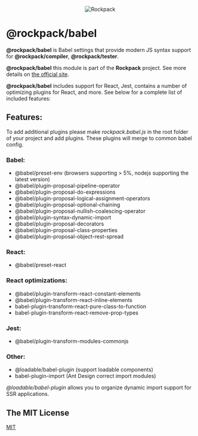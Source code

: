 <p align="center">
  <img alt="Rockpack" src="https://www.natrube.net/rockpack/readme_assets/rockpack_logo_without_text.png">
</p>

# @rockpack/babel

**@rockpack/babel** is Babel settings that provide modern JS syntax support for **@rockpack/compiler**, **@rockpack/tester**.

**@rockpack/babel** this module is part of the **Rockpack** project. See more details on [the official site](https://www.rockpack.io/).

**@rockpack/babel** includes support for React, Jest, contains a number of optimizing plugins for React, and more. See below for a complete list of included features:

## Features:
To add additional plugins please make *rockpack.babel.js* in the root folder of your project and add plugins. These plugins will merge to common babel config.

### Babel:
- @babel/preset-env (browsers supporting > 5%, nodejs supporting the latest version)
- @babel/plugin-proposal-pipeline-operator
- @babel/plugin-proposal-do-expressions
- @babel/plugin-proposal-logical-assignment-operators
- @babel/plugin-proposal-optional-chaining
- @babel/plugin-proposal-nullish-coalescing-operator
- @babel/plugin-syntax-dynamic-import
- @babel/plugin-proposal-decorators
- @babel/plugin-proposal-class-properties
- @babel/plugin-proposal-object-rest-spread

### React:
- @babel/preset-react

### React optimizations:
- @babel/plugin-transform-react-constant-elements
- @babel/plugin-transform-react-inline-elements
- babel-plugin-transform-react-pure-class-to-function
- babel-plugin-transform-react-remove-prop-types

### Jest:
- @babel/plugin-transform-modules-commonjs

### Other:
- @loadable/babel-plugin (support loadable components)
- babel-plugin-import (Ant Design correct import modules)

*@loadable/babel-plugin* allows you to organize dynamic import support for SSR applications.

## The MIT License

<a href="https://github.com/AlexSergey/rockpack#the-mit-license" target="_blank">MIT</a>

